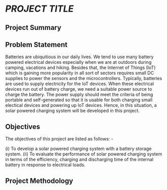 # *PROJECT TITLE* 

## Project Summary



## Problem Statement

Batteries are ubiquitious in our daily lives. We tend to use many battery powered electrical devices especially when we are at outdoors during camping, vacations and hiking. Besides that, the Internet of Things (IoT) which is gaining more popularity in all sort of sectors requires small DC supplies to power the sensors and the microcontrollers. Typically, batteries are used to supply electricity for the IoT devices. When these electrical devices run out of battery charge, we need a suitable power source to charge the battery. The power supply should meet the criteria of being portable and self-generated so that it is usable for both charging small electical devices and powering up IoT devices. Hence, in this situation, a solar powered charging system will be developed in this project. 

## Objectives

The objectives of this project are listed as follows: -

(i) To develop a solar powered charging system with a battery storage system. 
(ii) To evaluate the performance of solar powered charging system in terms of the efficiency, charging and discharging time of the internal battery in response to electrical loads. 


## Project Methodology

## 

